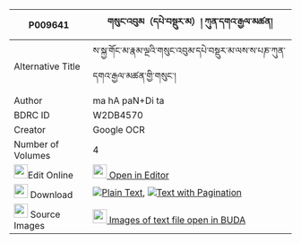 |P009641|གསུང་འབུམ（དཔེ་བསྡུར་མ）། ཀུན་དགའ་རྒྱལ་མཚན། 
| --- | --- 
|Alternative Title |ས་སྐྱ་གོང་མ་རྣམ་ལྔའི་གསུང་འབུམ་དཔེ་བསྡུར་མ་ལས་ས་པཎ་ཀུན་དགའ་རྒྱལ་མཚན་གྱི་གསུང་།
|Author| ma hA paN+Di ta
|BDRC ID | W2DB4570
|Creator | Google OCR
|Number of Volumes| 4
|<img width="25" src="https://img.icons8.com/color/25/000000/edit-property.png">Edit Online| [<img width="25" src="https://avatars.githubusercontent.com/u/45091458?s=200&v=4"> Open in Editor](http://editor.openpecha.org/P009641)
|<img width="25" src="https://img.icons8.com/fluent/48/000000/download-2.png"/>  Download | [![](https://img.icons8.com/color/20/000000/txt.png)Plain Text](https://github.com/Openpecha/P009641/releases/download/v1/sungbum_pe_du_ra_ma_kunga_gyal_plain_P009641.zip), [![](https://img.icons8.com/color/20/000000/txt.png)Text with Pagination](https://github.com/Openpecha/P009641/releases/download/v1/sungbum_pe_du_ra_ma_kunga_gyal_pages_P009641.zip)
|<img width="25" src="https://img.icons8.com/plasticine/100/000000/pictures-folder.png"/>  Source Images | [<img width="25" src="https://library.bdrc.io/icons/BUDA-small.svg"> Images of text file open in BUDA](https://library.bdrc.io/show/bdr:W2DB4570)